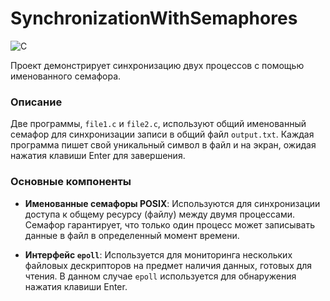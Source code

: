 # SynchronizationWithSemaphores
![C](https://img.shields.io/badge/C-blue.svg)

Проект демонстрирует синхронизацию двух процессов с помощью именованного семафора.

### Описание

Две программы, `file1.c` и `file2.c`, используют общий именованный семафор для синхронизации записи в общий файл `output.txt`. 
Каждая программа пишет свой уникальный символ в файл и на экран, ожидая нажатия клавиши Enter для завершения.

### Основные компоненты
- **Именованные семафоры POSIX**: Используются для синхронизации доступа к общему ресурсу (файлу) между двумя процессами. Семафор гарантирует, что только один процесс может записывать данные в файл в определенный момент времени.

- **Интерфейс `epoll`**: Используется для мониторинга нескольких файловых дескрипторов на предмет наличия данных, готовых для чтения. В данном случае `epoll` используется для обнаружения нажатия клавиши Enter.


